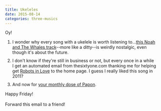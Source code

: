 ```yaml
---
title: Ukeleles
date: 2015-08-14
categories: three-musics
---
```


 Oy!
<ol>
	<li style="margin-bottom:10px;">I wonder why every song with a ukelele is worth listening to...<a href="https://www.youtube.com/watch?v=T8YCSJpF4g4">this Noah and The Whales track</a>--more like a ditty--is weirdly nostalgic, even though it's about the future.</li>
	<li style="margin-bottom:10px;">I don't know if they're still in business or not, but every once in a while I get an automated email from thesixtyone.com thanking me for helping get <a href="https://www.youtube.com/watch?v=ttH4Rd8djPM">Robots in Love</a> to the home page. I guess I really liked this song in 2011?</li>
	<li style="margin-bottom:10px;">And now for <a href="https://www.youtube.com/watch?v=Wb9qjvoJ1t8">your monthly dose of Papon</a>.</li>
</ol>
Happy Friday!<br>
<br>
Forward this email to a friend! 
